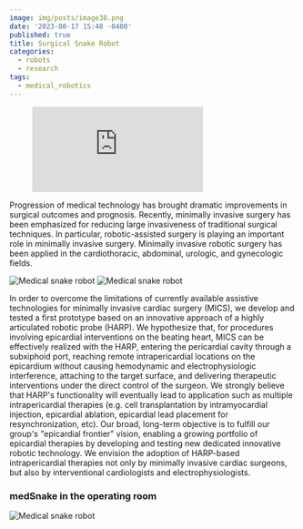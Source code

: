 ```yaml
---
image: img/posts/image38.png
date: '2023-08-17 15:48 -0400'
published: true
title: Surgical Snake Robot
categories:
  - robots
  - research
tags:
  - medical_robotics
---
```



<figure class="image is-16by9"><iframe class="has-ratio" src="http://www.youtube.com/embed/QqpWGpVGd9c" frameborder="0" allowfullscreen></iframe></figure>

Progression of medical technology has brought dramatic improvements in surgical outcomes and prognosis. Recently, minimally invasive surgery has been emphasized for reducing large invasiveness of traditional surgical techniques. In particular, robotic-assisted surgery is playing an important role in minimally invasive surgery. Minimally invasive robotic surgery has been applied in the cardiothoracic, abdominal, urologic, and gynecologic fields.

 
![Medical snake robot]({{site.baseurl}}/img/posts/image91.png) ![Medical snake robot]({{site.baseurl}}/img/posts/image45.png)

In order to overcome the limitations of currently available assistive technologies for minimally invasive cardiac surgery (MICS), we develop and tested a first prototype based on an innovative approach of a highly articulated robotic probe (HARP). We hypothesize that, for procedures involving epicardial interventions on the beating heart, MICS can be effectively realized with the HARP, entering the pericardial cavity through a subxiphoid port, reaching remote intrapericardial locations on the epicardium without causing hemodynamic and electrophysiologic interference, attaching to the target surface, and delivering therapeutic interventions under the direct control of the surgeon. We strongly believe that HARP's functionality will eventually lead to application such as multiple intrapericardial therapies (e.g. cell transplantation by intramyocardial injection, epicardial ablation, epicardial lead placement for resynchronization, etc). Our broad, long-term objective is to fulfill our group's "epicardial frontier" vision, enabling a growing portfolio of epicardial therapies by developing and testing new dedicated innovative robotic technology. We envision the adoption of HARP-based intrapericardial therapies not only by minimally invasive cardiac surgeons, but also by interventional cardiologists and electrophysiologists.

### medSnake in the operating room

![Medical snake robot]({{site.baseurl}}/img/posts/image8.jpg)


